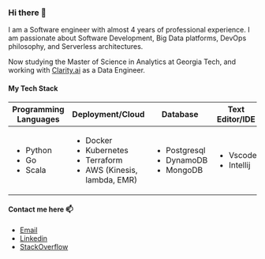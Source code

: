### Hi there 👋

<!--
**pablosjv/pablosjv** is a ✨ _special_ ✨ repository because its `README.md` (this file) appears on your GitHub profile.

Here are some ideas to get you started:

- 🔭 I’m currently working on ...
- 🌱 I’m currently learning ...
- 👯 I’m looking to collaborate on ...
- 🤔 I’m looking for help with ...
- 💬 Ask me about ...
- 📫 How to reach me: ...
- 😄 Pronouns: ...
- ⚡ Fun fact: ...
-->

I am a Software engineer with almost 4 years of professional experience. I am passionate about Software Development, Big Data platforms, DevOps philosophy, and Serverless architectures.

Now studying the Master of Science in Analytics at Georgia Tech, and working with [Clarity.ai](https://clarity.ai/) as a Data Engineer.

#### My Tech Stack

| Programming Languages | Deployment/Cloud                                               | Database                          | Text Editor/IDE     | Frameworks                        |
|-----------------------|----------------------------------------------------------------|-----------------------------------|---------------------|-----------------------------------|
| <ul><li>Python<li>Go<li>Scala| <ul><li>Docker<li>Kubernetes<li>Terraform<li>AWS (Kinesis, lambda, EMR) | <ul><li>Postgresql<li>DynamoDB<li>MongoDB | <ul><li>Vscode <li>Intellij | <ul><li>Pandas <li>Dask <li>Spark <li>Airflow |

#### Contact me here 📫

- [Email](https://bit.ly/contact-pablosjv)
- [Linkedin](https://bit.ly/linkedin-pablosjv)
- [StackOverflow](https://bit.ly/stackoverflow-pablosjv)
